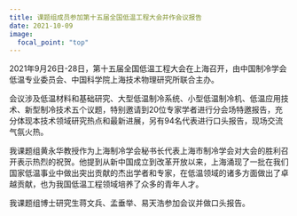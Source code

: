 ```yaml
---
title: 课题组成员参加第十五届全国低温工程大会并作会议报告
date: 2021-10-09
image:
  focal_point: "top"
---
```


2021年9月26日-28日，第十五届全国低温工程大会在上海召开，由中国制冷学会低温专业委员会、中国科学院上海技术物理研究所联合主办。
<!--more-->

会议涉及低温材料和基础研究、大型低温制冷系统、小型低温制冷机、低温应用技术、新型制冷技术五个议题，特别邀请到20位专家学者进行分会场特邀报告，充分体现本技术领域研究热点和最新进展，另有94名代表进行口头报告，现场交流气氛火热。

我课题组黄永华教授作为上海制冷学会秘书长代表上海市制冷学会对大会的胜利召开表示热烈的祝贺。他提到从新中国成立到改革开放以来，上海涌现了一批在我们国家低温事业中做出突出贡献的杰出学者和专家，在低温领域的诸多方面做出了卓越贡献，也为我国低温工程领域培养了众多的青年人才。

我课题组博士研究生蒋文兵、孟垂举、易天浩参加会议并做口头报告。